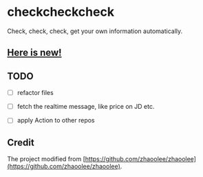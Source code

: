 # checkcheckcheck

Check, check, check, get your own information automatically.

## [Here is new!](./news.md)


## TODO

- [ ] refactor files
- [ ] fetch the realtime message, like price on JD etc.
- [ ] apply Action to other repos


## Credit

The project modified from [https://github.com/zhaoolee/zhaoolee](https://github.com/zhaoolee/zhaoolee).

